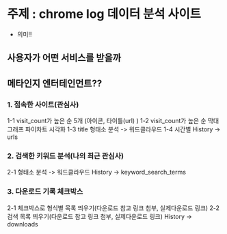 # 주제 : chrome log 데이터 분석 사이트
 - 의미!!

## 사용자가 어떤 서비스를 받을까

## 메타인지 엔터테인먼트??


### 1. 접속한 사이트(관심사)
1-1 visit_count가 높은 순 5개 (아이콘, 타이틀(url) )
1-2 visit_count가 높은 순 막대그래프 파이차트 시각화
1-3 title 형태소 분석 -> 워드클라우드
1-4 시간별
History -> urls

### 2. 검색한 키워드 분석(나의 최근 관심사)
2-1 형태소 분석 -> 워드클라우드
History -> keyword_search_terms

### 3. 다운로드 기록 체크박스
2-1 체크박스로 형식별 목록 띄우기(다운로드 참고 링크 첨부, 실제다운로드 링크)
2-2 검색 목록 띄우기(다운로드 참고 링크 첨부, 실제다운로드 링크)
History -> downloads
